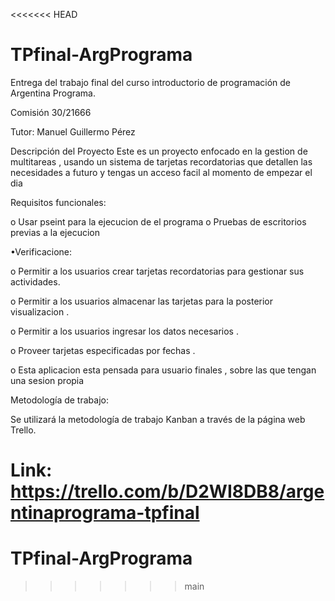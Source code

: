 <<<<<<< HEAD
# TPfinal-ArgPrograma
Entrega del trabajo final del curso introductorio de programación de Argentina Programa.

Comisión 30/21666

Tutor: Manuel Guillermo Pérez

Descripción del Proyecto
Este es un proyecto  enfocado en la gestion de multitareas , usando un sistema de tarjetas recordatorias que detallen las necesidades a futuro y tengas un acceso facil al momento de empezar el dia 

Requisitos funcionales:

o Usar pseint para la ejecucion de el programa 
o Pruebas de escritorios previas a la ejecucion


•Verificacione:

o Permitir a los usuarios crear tarjetas recordatorias para gestionar sus actividades.

o Permitir a los usuarios almacenar las tarjetas para la posterior visualizacion  .

o Permitir a los usuarios ingresar los datos necesarios .

o Proveer tarjetas especificadas por fechas .

o Esta aplicacion esta pensada para usuario finales , sobre las que tengan una sesion propia 

Metodología de trabajo:

Se utilizará la metodología de trabajo Kanban a través de la página web Trello.

Link: https://trello.com/b/D2WI8DB8/argentinaprograma-tpfinal
=======
# TPfinal-ArgPrograma


>>>>>>> main

